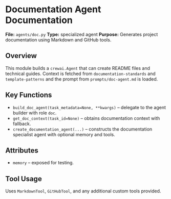 # Documentation Agent Documentation

**File:** `agents/doc.py`
**Type:** specialized agent
**Purpose:** Generates project documentation using Markdown and GitHub tools.

## Overview
This module builds a `crewai.Agent` that can create README files and technical guides. Context is fetched from `documentation-standards` and `template-patterns` and the prompt from `prompts/doc-agent.md` is loaded.

## Key Functions
- `build_doc_agent(task_metadata=None, **kwargs)` – delegate to the agent builder with role `doc`.
- `get_doc_context(task_id=None)` – obtains documentation context with fallback.
- `create_documentation_agent(...)` – constructs the documentation specialist agent with optional memory and tools.

## Attributes
- `memory` – exposed for testing.

## Tool Usage
Uses `MarkdownTool`, `GitHubTool`, and any additional custom tools provided.

